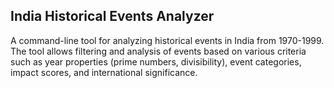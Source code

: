 ## India Historical Events Analyzer

A command-line tool for analyzing historical events in India from 1970-1999. The tool allows filtering and analysis of events based on various criteria such as year properties (prime numbers, divisibility), event categories, impact scores, and international significance.